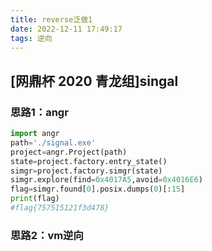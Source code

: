 ```yaml
---
title: reverse泛做1
date: 2022-12-11 17:49:17
tags: 逆向
---
```


## [网鼎杯 2020 青龙组]singal

### 思路1：angr

``` python
import angr
path='./signal.exe'
project=angr.Project(path)
state=project.factory.entry_state()
simgr=project.factory.simgr(state)
simgr.explore(find=0x4017A5,avoid=0x4016E6)
flag=simgr.found[0].posix.dumps(0)[:15]
print(flag)
#flag{757515121f3d478}
```

### 思路2：vm逆向